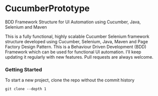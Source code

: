 # CucumberPrototype
BDD Framework Structure for UI Automation using Cucumber, Java, Selenium and Maven

This is a fully functional, highly scalable Cucumber Selenium framework structure developed using Cucumber, Selenium, Java, Maven and Page Factory Design Pattern. This is a Behaviour Driven Development (BDD) Framework which can be used for functional UI automation. I'll keep updating it regularly with new features. Pull requests are always welcome.


### Getting Started
To start a new project, clone the repo without the commit history
``` 
git clone --depth 1
```
